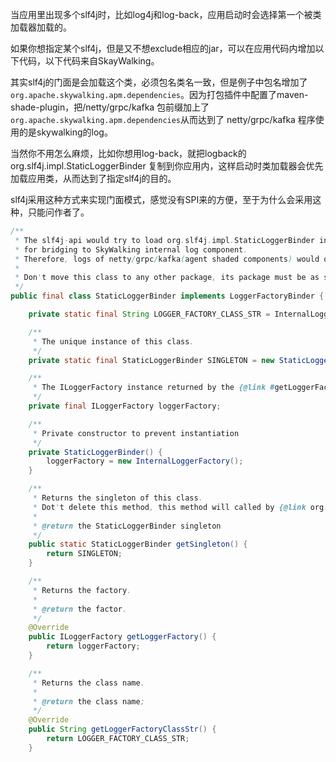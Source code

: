 当应用里出现多个slf4j时，比如log4j和log-back，应用启动时会选择第一个被类加载器加载的。

如果你想指定某个slf4j，但是又不想exclude相应的jar，可以在应用代码内增加以下代码，以下代码来自SkayWalking。

其实slf4j的门面是会加载这个类，必须包名类名一致，但是例子中包名增加了`org.apache.skywalking.apm.dependencies`。因为打包插件中配置了maven-shade-plugin，把/netty/grpc/kafka 包前缀加上了`org.apache.skywalking.apm.dependencies`从而达到了 netty/grpc/kafka 程序使用的是skywalking的log。

当然你不用怎么麻烦，比如你想用log-back，就把logback的org.slf4j.impl.StaticLoggerBinder 复制到你应用内，这样启动时类加载器会优先加载应用类，从而达到了指定slf4j的目的。

slf4j采用这种方式来实现门面模式，感觉没有SPI来的方便，至于为什么会采用这种，只能问作者了。

```java
/**
 * The slf4j-api would try to load org.slf4j.impl.StaticLoggerBinder internal. In the agent core, we add our own implementation
 * for bridging to SkyWalking internal log component. 
 * Therefore, logs of netty/grpc/kafka(agent shaded components) would output through the SkyWalking's log.
 *
 * Don't move this class to any other package, its package must be as same as the shaded org.apache.skywalking.apm.dependencies.org.slf4j.impl 
 */
public final class StaticLoggerBinder implements LoggerFactoryBinder {

    private static final String LOGGER_FACTORY_CLASS_STR = InternalLoggerFactory.class.getName();

    /**
     * The unique instance of this class.
     */
    private static final StaticLoggerBinder SINGLETON = new StaticLoggerBinder();

    /**
     * The ILoggerFactory instance returned by the {@link #getLoggerFactory} method should always be the same object
     */
    private final ILoggerFactory loggerFactory;

    /**
     * Private constructor to prevent instantiation
     */
    private StaticLoggerBinder() {
        loggerFactory = new InternalLoggerFactory();
    }

    /**
     * Returns the singleton of this class.
     * Dot't delete this method, this method will called by {@link org.slf4j.LoggerFactory#bind()}
     *
     * @return the StaticLoggerBinder singleton
     */
    public static StaticLoggerBinder getSingleton() {
        return SINGLETON;
    }

    /**
     * Returns the factory.
     *
     * @return the factor.
     */
    @Override
    public ILoggerFactory getLoggerFactory() {
        return loggerFactory;
    }

    /**
     * Returns the class name.
     *
     * @return the class name;
     */
    @Override
    public String getLoggerFactoryClassStr() {
        return LOGGER_FACTORY_CLASS_STR;
    }
```

